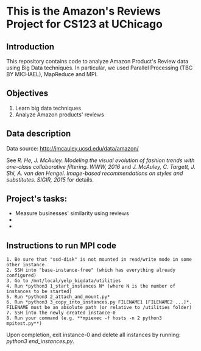 # This is the Amazon's Reviews Project for CS123 at UChicago

## Introduction

This repository contains code to analyze Amazon Product's Review data using Big Data techniques. In particular, we used Parallel Processing (TBC BY MICHAEL), MapReduce and MPI.

## Objectives

1. Learn big data techniques
2. Analyze Amazon products' reviews

## Data description

Data source: http://jmcauley.ucsd.edu/data/amazon/

See *R. He, J. McAuley. Modeling the visual evolution of fashion trends with one-class collaborative filtering. WWW, 2016* and *J. McAuley, C. Targett, J. Shi, A. van den  Hengel. Image-based recommendations on styles and substitutes. SIGIR, 2015* for details.


## Project's tasks:
 - Measure businesses' similarity using reviews
 - 
 - 

## Instructions to run MPI code

    1. Be sure that "ssd-disk" is not mounted in read/write mode in some other instance.
    2. SSH into "base-instance-free" (which has everything already configured)
    3. Go to /mnt/local/yelp_bigdata/utilities
    4. Run *python3 1_start_instances N* (where N is the number of instances to be started)
    5. Run *python3 2_attach_and_mount.py*
    6. Run *python3 3_copy_into_instances.py FILENAME1 [FILENAME2 ...]*. FILENAME must be an absolute path (or relative to /utilities folder)
    7. SSH into the newly created instance-0
    8. Run your command (e.g. **mpiexec -f hosts -n 2 python3 mpitest.py**)

Upon completion, exit instance-0 and delete all instances by running: *python3 end_instances.py*.
